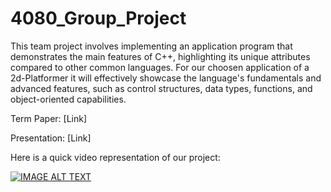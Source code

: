# 4080_Group_Project

This team project involves implementing an application program that demonstrates the main features of C++, highlighting its unique attributes compared to other common languages. For our choosen application of a 2d-Platformer it will effectively showcase the language's fundamentals and advanced features, such as control structures, data types, functions, and object-oriented capabilities.

Term Paper: [Link]

Presentation: [Link]

Here is a quick video representation of our project:


[![IMAGE ALT TEXT](![gitBack](https://github.com/user-attachments/assets/465fef14-0fb6-4647-ae2a-0e8cbb0db83c))](https://drive.google.com/file/d/1wL0rfFSasSfZPd6I8XLB80nMRxZcUQQH/view?usp=sharing "Video Title")

